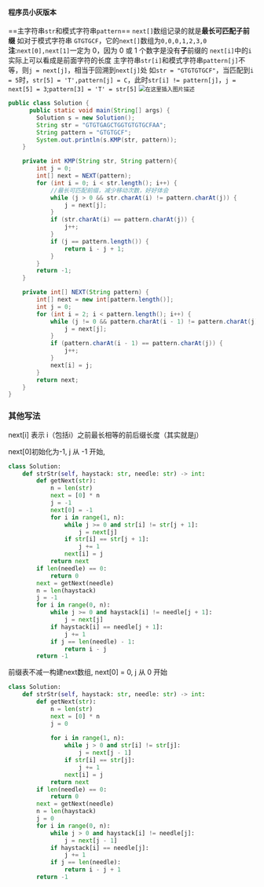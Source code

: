 ####  程序员小灰版本


==主字符串`str`和模式字符串`pattern`==
`next[]`数组记录的就是**最长可匹配子前缀**
如对于模式字符串 `GTGTGCF`，它的`next[]`数组为`0,0,0,1,2,3,0`
**注**:`next[0],next[1]`一定为 0，因为 0 或 1 个数字是没有**子**前缀的
`next[i]`中的`i`实际上可以看成是前面字符的长度
主字符串`str[i]`和模式字符串`pattern[j]`不等，则`j = next[j]`，相当于回溯到`next[j]`处
如`str = "GTGTGTGCF"`，当匹配到`i = 5`时，`str[5] = 'T',pattern[j] = C`，此时`str[i] != pattern[j]`，`j = next[5] = 3`;`pattern[3] = 'T' = str[5]`
<img src="https://img-blog.csdnimg.cn/20210425192528821.png?x-oss-process=image/watermark,type_ZmFuZ3poZW5naGVpdGk,shadow_10,text_aHR0cHM6Ly9ibG9nLmNzZG4ubmV0L21pcmFjbGVvbg==,size_16,color_FFFFFF,t_70" alt="在这里插入图片描述" style="zoom:80%;" />   

```java
public class Solution {
      public static void main(String[] args) {
        Solution s = new Solution();
        String str = "GTGTGAGCTGGTGTGTGCFAA";
        String pattern = "GTGTGCF";
        System.out.println(s.KMP(str, pattern));
    }

    private int KMP(String str, String pattern){
        int j = 0;
        int[] next = NEXT(pattern);
        for (int i = 0; i < str.length(); i++) {
            //最长可匹配前缀，减少移动次数，好好体会
            while (j > 0 && str.charAt(i) != pattern.charAt(j)) {
                j = next[j];
            }
            if (str.charAt(i) == pattern.charAt(j)) {
                j++;
            }
            if (j == pattern.length()) {
                return i - j + 1;
            }
        }
        return -1;
    }

    private int[] NEXT(String pattern) {
        int[] next = new int[pattern.length()];
        int j = 0;
        for (int i = 2; i < pattern.length(); i++) {
            while (j != 0 && pattern.charAt(i - 1) != pattern.charAt(j)) {
                j = next[j];
            }
            if (pattern.charAt(i - 1) == pattern.charAt(j)) {
                j++;
            }
            next[i] = j;
        }
        return next;
    }
}
```
### 其他写法
next[i] 表示 i（包括i）之前最长相等的前后缀长度（其实就是j）

next[0]初始化为-1, j 从 -1 开始,
```python
class Solution:
    def strStr(self, haystack: str, needle: str) -> int:
        def getNext(str):
            n = len(str)
            next = [0] * n
            j = -1
            next[0] = -1
            for i in range(1, n):
                while j >= 0 and str[i] != str[j + 1]:
                    j = next[j]
                if str[i] == str[j + 1]:
                    j += 1
                next[i] = j
            return next
        if len(needle) == 0:
            return 0
        next = getNext(needle)
        n = len(haystack)
        j = -1
        for i in range(0, n):
            while j >= 0 and haystack[i] != needle[j + 1]:
                j = next[j]
            if haystack[i] == needle[j + 1]:
                j += 1
            if j == len(needle) - 1:
                return i - j
        return -1
```
前缀表不减一构建next数组, next[0] = 0, j 从 0 开始
```python
class Solution:
    def strStr(self, haystack: str, needle: str) -> int:
        def getNext(str):
            n = len(str)
            next = [0] * n
            j = 0
            
            for i in range(1, n):
                while j > 0 and str[i] != str[j]:
                    j = next[j - 1]
                if str[i] == str[j]:
                    j += 1
                next[i] = j
            return next
        if len(needle) == 0:
            return 0
        next = getNext(needle)
        n = len(haystack)
        j = 0
        for i in range(0, n):
            while j > 0 and haystack[i] != needle[j]:
                j = next[j - 1]
            if haystack[i] == needle[j]:
                j += 1
            if j == len(needle):
                return i - j + 1
        return -1
```
